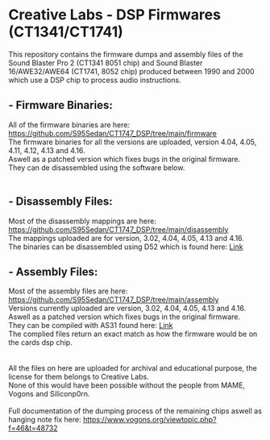 # Creative Labs - DSP Firmwares (CT1341/CT1741)

This repository contains the firmware dumps and assembly files of the Sound Blaster Pro 2 (CT1341 8051 chip) and Sound Blaster 16/AWE32/AWE64 (CT1741, 8052 chip) produced between 1990 and 2000 which use a DSP chip to process audio instructions.

## - Firmware Binaries:<br>
All of the firmware binaries are here: https://github.com/S95Sedan/CT1747_DSP/tree/main/firmware<br>
The firmware binaries for all the versions are uploaded, version 4.04, 4.05, 4.11, 4.12, 4.13 and 4.16.<br>
Aswell as a patched version which fixes bugs in the original firmware.<br>
They can de disassembled using the software below.<br>
<br>
## - Disassembly Files:<br>
Most of the disassembly mappings are here: https://github.com/S95Sedan/CT1747_DSP/tree/main/disassembly<br>
The mappings uploaded are for version, 3.02, 4.04, 4.05, 4.13 and 4.16.<br>
The binaries can be disassembled using D52 which is found here: [Link](https://www.bipom.com/dis51.php)
<br>
## - Assembly Files:<br>
Most of the assembly files are here: https://github.com/S95Sedan/CT1747_DSP/tree/main/assembly<br>
Versions currently uploaded are version, 3.02, 4.04, 4.05, 4.13 and 4.16.<br>
Aswell as a patched version which fixes bugs in the original firmware.<br>
They can be compiled with AS31 found here: [Link](https://www.pjrc.com/tech/8051/)<br>
The complied files return an exact match as how the firmware would be on the cards dsp chip.<br>
<br>
<br>
All the files on here are uploaded for archival and educational purpose, the license for them belongs to Creative Labs.<br>
None of this would have been possible without the people from MAME, Vogons and Siliconp0rn.<br>
<br>
Full documentation of the dumping process of the remaining chips aswell as hanging note fix here: https://www.vogons.org/viewtopic.php?f=46&t=48732
